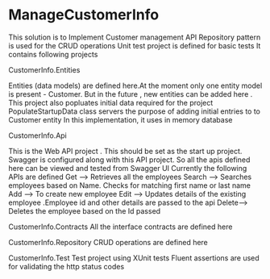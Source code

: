 # ManageCustomerInfo
This solution is to Implement Customer management API
Repository pattern is used for the CRUD operations 
Unit test project is defined for basic tests
It contains following projects 

CustomerInfo.Entities 

Entities (data models) are defined here.At the moment only one entity model is present - Customer. 
But in the future , new entities can be added here . 
This project also popluates initial data required for the project 
PopulateStartupData class servers the purpose of adding initial entries to to Customer entity
In this implementation, it uses in memory database

CustomerInfo.Api

This is the Web API project . This should be set as the start up project.
Swagger is configured along with this API project. So all the apis defined here can be viewed and tested from Swagger UI
Currently the following APIs are defined
Get --> Retrieves all the employees
Search --> Searches employees based on Name. Checks for matching first name or last name
Add --> To create new employee
Edit --> Updates details of the existing employee .Employee id and other details are passed to the api
Delete--> Deletes the employee based on the Id passed

CustomerInfo.Contracts
All the interface contracts are defined here 

CustomerInfo.Repository
CRUD operations are defined here 

CustomerInfo.Test
Test project using XUnit tests 
Fluent assertions are used for validating the http status codes
